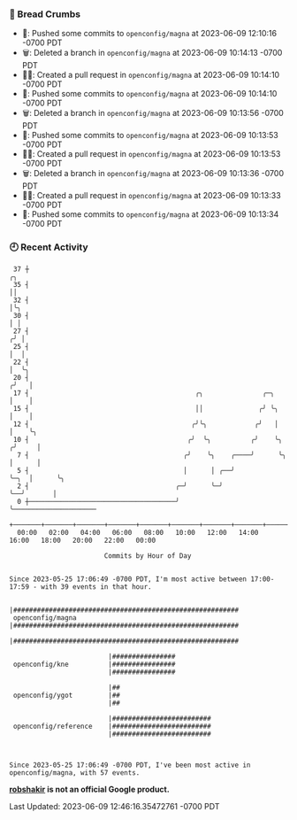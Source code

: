 ### 🍞 Bread Crumbs

 * 🚢: Pushed some commits to `openconfig/magna` at 2023-06-09 12:10:16 -0700 PDT
 * 🗑: Deleted a branch in `openconfig/magna` at 2023-06-09 10:14:13 -0700 PDT
 * ✍🏼: Created a pull request in `openconfig/magna` at 2023-06-09 10:14:10 -0700 PDT
 * 🚢: Pushed some commits to `openconfig/magna` at 2023-06-09 10:14:10 -0700 PDT
 * 🗑: Deleted a branch in `openconfig/magna` at 2023-06-09 10:13:56 -0700 PDT
 * 🚢: Pushed some commits to `openconfig/magna` at 2023-06-09 10:13:53 -0700 PDT
 * ✍🏼: Created a pull request in `openconfig/magna` at 2023-06-09 10:13:53 -0700 PDT
 * 🗑: Deleted a branch in `openconfig/magna` at 2023-06-09 10:13:36 -0700 PDT
 * ✍🏼: Created a pull request in `openconfig/magna` at 2023-06-09 10:13:33 -0700 PDT
 * 🚢: Pushed some commits to `openconfig/magna` at 2023-06-09 10:13:34 -0700 PDT

### 🕘 Recent Activity
```
 37 ┼                                                                        ╭╮
 35 ┤                                                                        ││
 32 ┤                                                                        │╰╮
 30 ┤                                                                        │ │
 27 ┤                                                                       ╭╯ │
 25 ┤                                                                       │  │
 22 ┤                                                                       │  ╰╮
 20 ┤                                                                      ╭╯   │
 17 ┤                                          ╭╮               ╭─╮        │    │
 15 ┤                                          ││              ╭╯ ╰╮       │    │
 12 ┤                                         ╭╯╰╮            ╭╯   │       │    ╰╮
 10 ┤                                        ╭╯  ╰╮          ╭╯    ╰╮     ╭╯     │
  7 ┤                                       ╭╯    ╰╮    ╭────╯      ╰╮    │      │
  5 ┤                                       │      │ ╭──╯            ╰─╮  │      ╰╮
  2 ┤                                     ╭─╯      ╰─╯                 ╰──╯       │
  0 ┼─────────────────────────────────────╯                                       ╰─────────────────────
    +───────+───────+───────+───────+───────+───────+───────+───────+───────+───────+───────+───────+────
  00:00   02:00   04:00   06:00   08:00   10:00   12:00   14:00   16:00   18:00   20:00   22:00   00:00   

						Commits by Hour of Day


Since 2023-05-25 17:06:49 -0700 PDT, I'm most active between 17:00-17:59 - with 39 events in that hour.

```



```
                         |#########################################################
 openconfig/magna        |#########################################################
                         |#########################################################

                         |################
 openconfig/kne          |################
                         |################

                         |##
 openconfig/ygot         |##
                         |##

                         |#########################
 openconfig/reference    |#########################
                         |#########################



Since 2023-05-25 17:06:49 -0700 PDT, I've been most active in openconfig/magna, with 57 events.

```
**[robshakir](mailto:robjs@google.com) is not an official Google product.**  


Last Updated: 2023-06-09 12:46:16.35472761 -0700 PDT
